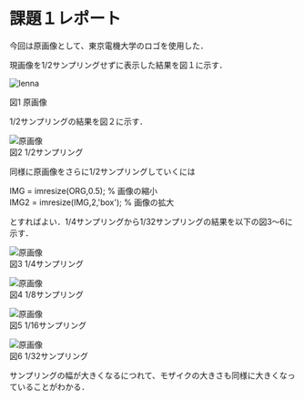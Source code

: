 # 課題１レポート

今回は原画像として、東京電機大学のロゴを使用した．

現画像を1/2サンプリングせずに表示した結果を図１に示す．

![lenna](https://user-images.githubusercontent.com/19383267/50393347-03ffd780-0799-11e9-9c54-85b4bad38bed.png)

図1 原画像

1/2サンプリングの結果を図２に示す．

![原画像](https://github.com/mackhasegawa/lecture_image_processing/blob/master/image/kadai1_1.png?raw=true)  
図2 1/2サンプリング

同様に原画像をさらに1/2サンプリングしていくには

IMG = imresize(ORG,0.5); % 画像の縮小  
IMG2 = imresize(IMG,2,'box'); % 画像の拡大

とすればよい．1/4サンプリングから1/32サンプリングの結果を以下の図3～6に示す．

![原画像](https://github.com/mackhasegawa/lecture_image_processing/blob/master/image/kadai1_2.png?raw=true)  
図3 1/4サンプリング

![原画像](https://github.com/mackhasegawa/lecture_image_processing/blob/master/image/kadai1_3.png?raw=true)  
図4 1/8サンプリング

![原画像](https://github.com/mackhasegawa/lecture_image_processing/blob/master/image/kadai1_4.png?raw=true)  
図5 1/16サンプリング

![原画像](https://github.com/mackhasegawa/lecture_image_processing/blob/master/image/kadai1_5.png?raw=true)  
図6 1/32サンプリング

サンプリングの幅が大きくなるにつれて、モザイクの大きさも同様に大きくなっていることがわかる．
